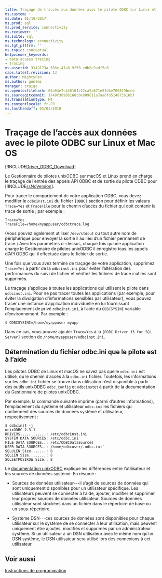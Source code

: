 ```yaml
---
title: Traçage de l’accès aux données avec le pilote ODBC sur Linux et macOS | Documents Microsoft
ms.custom: ''
ms.date: 01/19/2017
ms.prod: sql
ms.prod_service: connectivity
ms.reviewer: ''
ms.suite: sql
ms.technology: connectivity
ms.tgt_pltfrm: ''
ms.topic: conceptual
helpviewer_keywords:
- data access tracing
- tracing
ms.assetid: 3149173a-588e-47a0-9f50-edb8e9adf5e8
caps.latest.revision: 13
author: MightyPen
ms.author: genemi
manager: craigg
ms.openlocfilehash: 64a04e7c448161c22ca9a671e5fdbe706829bced
ms.sourcegitcommit: 1740f3090b168c0e809611a7aa6fd514075616bf
ms.translationtype: MT
ms.contentlocale: fr-FR
ms.lasthandoff: 05/03/2018
---
```

# <a name="data-access-tracing-with-the-odbc-driver-on-linux-and-macos"></a>Traçage de l’accès aux données avec le pilote ODBC sur Linux et Mac OS
[!INCLUDE[Driver_ODBC_Download](../../../includes/driver_odbc_download.md)]

Le Gestionnaire de pilotes unixODBC sur macOS et Linux prend en charge le traçage de l’entrée des appels API ODBC et de sortie du pilote ODBC pour [!INCLUDE[ssNoVersion](../../../includes/ssnoversion_md.md)].

Pour tracer le comportement de votre application ODBC, vous devez modifier le `odbcinst.ini` du fichier `[ODBC]` section pour définir les valeurs `Trace=Yes` et `TraceFile` pour le chemin d’accès du fichier qui doit contenir la trace de sortie ; par exemple :

```  
Trace=Yes
TraceFile=/home/myappuser/odbctrace.log
```  

(Vous pouvez également utiliser `/dev/stdout` ou tout autre nom de périphérique pour envoyer la sortie il au lieu d’un fichier permanent de trace.) Avec les paramètres ci-dessus, chaque fois qu’une application charge le Gestionnaire de pilotes unixODBC il enregistre tous les appels d’API ODBC qui il effectuée dans le fichier de sortie.

Une fois que vous avez terminé de traçage de votre application, supprimez `Trace=Yes` à partir de la `odbcinst.ini` pour éviter l’altération des performances du suivi de fichier et vérifiez les fichiers de trace inutiles sont supprimés.
  
Le traçage s’applique à toutes les applications qui utilisent le pilote dans `odbcinst.ini`. Pour ne pas tracer toutes les applications (par exemple, pour éviter la divulgation d’informations sensibles par utilisateur), vous pouvez tracer une instance d’application individuelle en lui fournissant l’emplacement de privé `odbcinst.ini`, à l’aide du `ODBCSYSINI` variable d’environnement. Par exemple :  
  
```  
$ ODBCSYSINI=/home/myappuser myapp
```  
  
Dans ce cas, vous pouvez ajouter `Trace=Yes` à la `[ODBC Driver 13 for SQL Server]` section de `/home/myappuser/odbcinst.ini`.

## <a name="determining-which-odbcini-file-the-driver-is-using"></a>Détermination du fichier odbc.ini que le pilote est à l’aide

Les pilotes ODBC de Linux et macOS ne savez pas quelle `odbc.ini` est utilisé, ou le chemin d’accès à la `odbc.ini` fichier. Toutefois, les informations sur les `odbc.ini` fichier se trouve dans utilisation n’est disponible à partir des outils unixODBC `odbc_config` et `odbcinst`et à partir de la documentation du Gestionnaire de pilotes unixODBC.  
  
Par exemple, la commande suivante imprime (parmi d’autres informations), l’emplacement du système et utilisateur `odbc.ini` les fichiers qui contiennent des sources de données système et utilisateur, respectivement :

```
$ odbcinst -j
unixODBC 2.3.1
DRIVERS............: /etc/odbcinst.ini
SYSTEM DATA SOURCES: /etc/odbc.ini
FILE DATA SOURCES..: /etc/ODBCDataSources
USER DATA SOURCES..: /home/odbcuser/.odbc.ini`
SQLULEN Size.......: 8
SQLLEN Size........: 8
SQLSETPOSIROW Size.: 8
```

Le [documentation unixODBC](http://www.unixodbc.org/doc/UserManual/) explique les différences entre l’utilisateur et les sources de données système. En résumé :  

- Sources de données utilisateur---il s’agit de sources de données qui sont uniquement disponibles pour un utilisateur spécifique. Les utilisateurs peuvent se connecter à l’aide, ajouter, modifier et supprimer leur propres sources de données utilisateur. Sources de données utilisateur sont stockées dans un fichier dans le répertoire de base ou un sous-répertoire.
  
- Système DSN---ces sources de données sont disponibles pour chaque utilisateur sur le système de se connecter à leur utilisation, mais peuvent uniquement être ajoutés, modifiés et supprimés par un administrateur système. Si un utilisateur a un DSN utilisateur avec le même nom qu’un DSN système, le DSN utilisateur sera utilisé lors des connexions à cet utilisateur.

## <a name="see-also"></a>Voir aussi
[Instructions de programmation](../../../connect/odbc/linux-mac/programming-guidelines.md)

